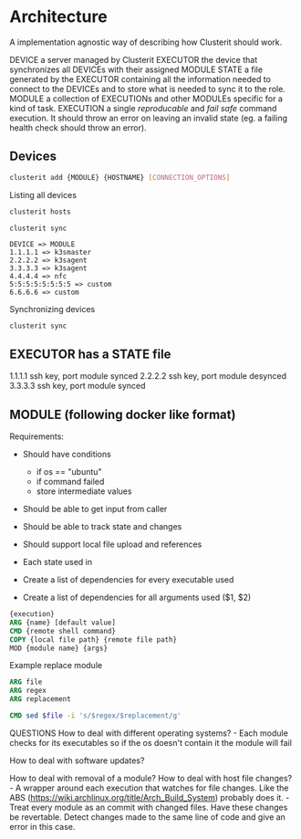 # Architecture
A implementation agnostic way of describing how Clusterit should work.

DEVICE a server managed by Clusterit
EXECUTOR the device that synchronizes all DEVICEs with their assigned MODULE 
STATE a file generated by the EXECUTOR containing all the information needed to connect to the DEVICEs and to store what is needed to sync it to the role.
MODULE a collection of EXECUTIONs and other MODULEs specific for a kind of task.
EXECUTION a single *reproducable* and *fail safe* command execution. It should throw an error on leaving an invalid state (eg. a failing health check should throw an error).

## Devices



```bash
clusterit add {MODULE} {HOSTNAME} [CONNECTION_OPTIONS]
```

Listing all devices

```bash
clusterit hosts
```

```bash
clusterit sync
```

```
DEVICE => MODULE
1.1.1.1 => k3smaster
2.2.2.2 => k3sagent
3.3.3.3 => k3sagent
4.4.4.4 => nfc
5:5:5:5:5:5:5:5 => custom
6.6.6.6 => custom
```

Synchronizing devices

```
clusterit sync
```


## EXECUTOR has a STATE file
1.1.1.1
	ssh key, port
	module synced
2.2.2.2
	ssh key, port
	module desynced
3.3.3.3
	ssh key, port
	module synced

## MODULE (following docker like format)

Requirements:
- Should have conditions 
	- if os == "ubuntu"
	- if command failed
	- store intermediate values
- Should be able to get input from caller
- Should be able to track state and changes
- Should support local file upload and references

- Each state used in 
- Create a list of dependencies for every executable used
- Create a list of dependencies for all arguments used ($1, $2)


```dockerfile
{execution}
ARG {name} [default value]
CMD {remote shell command} 
COPY {local file path} {remote file path}
MOD {module name} {args}
```

Example replace module

```dockerfile
ARG file 
ARG regex 
ARG replacement

CMD sed $file -i 's/$regex/$replacement/g'
```

QUESTIONS
How to deal with different operating systems?
	- Each module checks for its executables so if the os doesn't contain it the module will fail 

How to deal with software updates?

How to deal with removal of a module?
How to deal with host file changes?
	- A wrapper around each execution that watches for file changes. Like the ABS (https://wiki.archlinux.org/title/Arch_Build_System) probably does it.
	- Treat every module as an commit with changed files. Have these changes be revertable. Detect changes made to the same line of code and give an error in this case.

